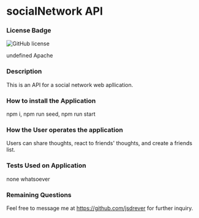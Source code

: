 # socialNetwork API
  
### License Badge
![GitHub license](https://img.shields.io/badge/license-Apache-blue.svg)


  undefined
  Apache

### Description
  This is an API for a social network web apllication.

### How to install the Application
  npm i, npm run seed, npm run start

### How the User operates the application
  Users can share thoughts, react to friends' thoughts, and create a friends list.

### Tests Used on Application
  none whatsoever

### Remaining Questions
  Feel free to message me at https://github.com/jsdrever for further inquiry.